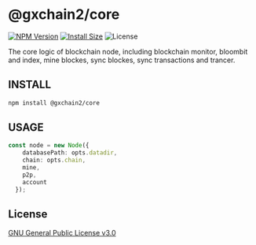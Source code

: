 # @gxchain2/core
[![NPM Version](https://img.shields.io/npm/v/@gxchain2/core)](https://www.npmjs.org/package/@gxchain2/core)
[![Install Size](https://packagephobia.now.sh/badge?p=@gxchain2/core)](https://packagephobia.now.sh/result?p=@gxchain2/core)
![License](https://img.shields.io/npm/l/@gxchain2/core)


The core logic of blockchain node, including blockchain monitor, bloombit and index,  mine blockes, sync blockes, sync transactions and trancer. 

## INSTALL

```sh
npm install @gxchain2/core
```

## USAGE

```ts
const node = new Node({
    databasePath: opts.datadir,
    chain: opts.chain,
    mine,
    p2p,
    account
  });
```

## License

[GNU General Public License v3.0](https://www.gnu.org/licenses/gpl-3.0.en.html)
